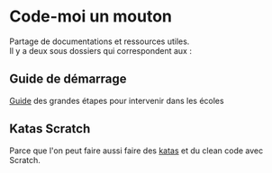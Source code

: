# Code-moi un mouton
Partage de documentations et ressources utiles.  
Il y a deux sous dossiers qui correspondent aux :

## Guide de démarrage
[Guide](kit-de-demarrage) des grandes étapes pour intervenir dans les écoles

## Katas Scratch
Parce que l'on peut faire aussi faire des [katas](tz) et du clean code avec Scratch.

